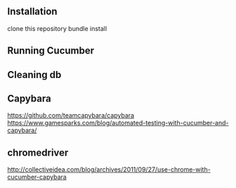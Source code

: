 ## Installation
  clone this repository
  bundle install

## Running Cucumber

## Cleaning db


## Capybara
https://github.com/teamcapybara/capybara
https://www.gamesparks.com/blog/automated-testing-with-cucumber-and-capybara/

## chromedriver
http://collectiveidea.com/blog/archives/2011/09/27/use-chrome-with-cucumber-capybara
